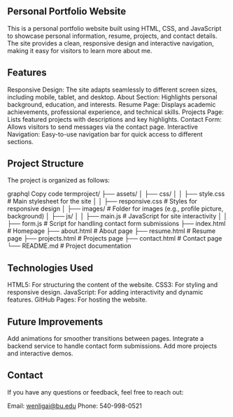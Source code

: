 ## Personal Portfolio Website
This is a personal portfolio website built using HTML, CSS, and JavaScript to showcase personal information, resume, projects, and contact details. The site provides a clean, responsive design and interactive navigation, making it easy for visitors to learn more about me.

## Features
Responsive Design: The site adapts seamlessly to different screen sizes, including mobile, tablet, and desktop.
About Section: Highlights personal background, education, and interests.
Resume Page: Displays academic achievements, professional experience, and technical skills.
Projects Page: Lists featured projects with descriptions and key highlights.
Contact Form: Allows visitors to send messages via the contact page.
Interactive Navigation: Easy-to-use navigation bar for quick access to different sections.

## Project Structure
The project is organized as follows:

graphql
Copy code
termproject/
├── assets/
│   ├── css/
│   │   ├── style.css       # Main stylesheet for the site
│   │   ├── responsive.css  # Styles for responsive design
│   ├── images/             # Folder for images (e.g., profile picture, background)
│   ├── js/
│   │   ├── main.js         # JavaScript for site interactivity
│   │   ├── form.js         # Script for handling contact form submissions
├── index.html              # Homepage
├── about.html              # About page
├── resume.html             # Resume page
├── projects.html           # Projects page
├── contact.html            # Contact page
└── README.md               # Project documentation

## Technologies Used
HTML5: For structuring the content of the website.
CSS3: For styling and responsive design.
JavaScript: For adding interactivity and dynamic features.
GitHub Pages: For hosting the website.

## Future Improvements
Add animations for smoother transitions between pages.
Integrate a backend service to handle contact form submissions.
Add more projects and interactive demos.
## Contact
If you have any questions or feedback, feel free to reach out:

Email: wenligai@bu.edu
Phone: 540-998-0521